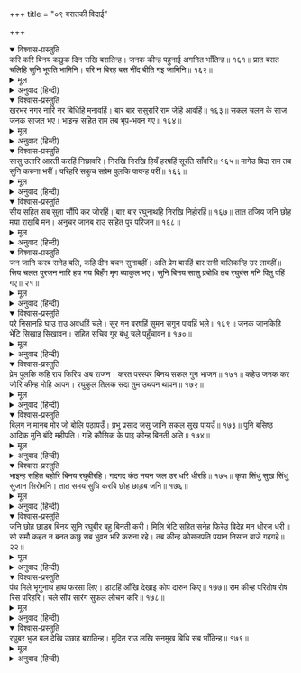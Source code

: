 +++
title = "०९ बरातकी विदाई"

+++


<details open><summary>विश्वास-प्रस्तुति</summary>
करि करि बिनय कछुक दिन राखि बरातिन्ह।  
जनक कीन्ह पहुनाई अगनित भाँतिन्ह॥ १६१॥  
प्रात बरात चलिहि सुनि भूपति भामिनि।  
परि न बिरह बस नींद बीति गइ जामिनि॥ १६२॥
</details>

<details><summary>मूल</summary>

करि करि बिनय कछुक दिन राखि बरातिन्ह।  
जनक कीन्ह पहुनाई अगनित भाँतिन्ह॥ १६१॥  
प्रात बरात चलिहि सुनि भूपति भामिनि।  
परि न बिरह बस नींद बीति गइ जामिनि॥ १६२॥
</details>

<details><summary>अनुवाद (हिन्दी)</summary>

महाराज जनकने विनती कर-करके कुछ दिन बरातियोंको रोककर रखा और उनकी असंख्य प्रकारसे पहुनाई की॥  १६१॥ महाराजकी रानियोंने जब सुना कि प्रातःकाल बरात चली जायगी, तब भावी वियोगकी चिन्तासे उन्हें नींद न पड़ी और सारी रात बीत गयी॥ १६२॥
</details>

<details open><summary>विश्वास-प्रस्तुति</summary>
खरभर नगर नारि नर बिधिहि मनावहिं।  
बार बार ससुरारि राम जेहि आवहिं॥ १६३॥  
सकल चलन के साज जनक साजत भए।  
भाइन्ह सहित राम तब भूप-भवन गए॥ १६४॥
</details>

<details><summary>मूल</summary>

खरभर नगर नारि नर बिधिहि मनावहिं।  
बार बार ससुरारि राम जेहि आवहिं॥ १६३॥  
सकल चलन के साज जनक साजत भए।  
भाइन्ह सहित राम तब भूप-भवन गए॥ १६४॥
</details>

<details><summary>अनुवाद (हिन्दी)</summary>

नगरमें खलबली मच गयी, समस्त स्त्री-पुरुष विधातासे यही मनाते थे कि श्रीरामचन्द्रजी बार-बार ससुराल आया करें॥ १६३॥ महाराज जनकने बरातके चलनेका सारा साज सजाया और फिर भाइयोंके सहित श्रीरामचन्द्रजी राजमहलमें गये॥ १६४॥
</details>

<details open><summary>विश्वास-प्रस्तुति</summary>
सासु उतारि आरती करहिं निछावरि।  
निरखि निरखि हियँ हरषहिं सूरति साँवरि॥ १६५॥  
मागेउ बिदा राम तब सुनि करुना भरीं।  
परिहरि सकुच सप्रेम पुलकि पायन्ह परीं॥ १६६॥
</details>

<details><summary>मूल</summary>

सासु उतारि आरती करहिं निछावरि।  
निरखि निरखि हियँ हरषहिं सूरति साँवरि॥ १६५॥  
मागेउ बिदा राम तब सुनि करुना भरीं।  
परिहरि सकुच सप्रेम पुलकि पायन्ह परीं॥ १६६॥
</details>

<details><summary>अनुवाद (हिन्दी)</summary>

सासुएँ आरती उतारकर निछावर करती हैं और उनकी साँवली मूर्तिको देख-देखकर हृदयमें आनन्दित होती हैं॥ १६५॥ तब श्रीरामचन्द्रजीने [उन सबसे] विदा माँगी। यह सुनकर वे सब करुणा (शोक)-से भर गयीं और संकोच छोड़कर प्रेमपूर्वक उनके चरणोंपर गिर गयीं॥ १६६॥
</details>

<details open><summary>विश्वास-प्रस्तुति</summary>
सीय सहित सब सुता सौंपि कर जोरहिं।  
बार बार रघुनाथहि निरखि निहोरहिं॥ १६७॥  
तात तजिय जनि छोह मया राखबि मन।  
अनुचर जानब राउ सहित पुर परिजन॥ १६८॥
</details>

<details><summary>मूल</summary>

सीय सहित सब सुता सौंपि कर जोरहिं।  
बार बार रघुनाथहि निरखि निहोरहिं॥ १६७॥  
तात तजिय जनि छोह मया राखबि मन।  
अनुचर जानब राउ सहित पुर परिजन॥ १६८॥
</details>

<details><summary>अनुवाद (हिन्दी)</summary>

वे जानकीजीके सहित सब पुत्रियोंको (अपने-अपने पतिको) सौंपकर हाथ जोड़ती हैं और बार-बार श्रीरामचन्द्रजीको निहारकर उनसे विनय करती हैं—॥ १६७॥ ‘हे तात! आप हमारे प्रति स्नेह न छोड़ियेगा। हृदयमें दया बनाये रखियेगा और पुर तथा पुरजनसहित महाराजको अपना अनुचर समझियेगा॥ १६८॥
</details>

<details open><summary>विश्वास-प्रस्तुति</summary>
जन जानि करब सनेह बलि, कहि दीन बचन सुनावहीं।  
अति प्रेम बारहिं बार रानी बालिकन्हि उर लावहीं॥  
सिय चलत पुरजन नारि हय गय बिहँग मृग ब्याकुल भए।  
सुनि बिनय सासु प्रबोधि तब रघुबंस मनि पितु पहिं गए॥ २१॥
</details>

<details><summary>मूल</summary>

जन जानि करब सनेह बलि, कहि दीन बचन सुनावहीं।  
अति प्रेम बारहिं बार रानी बालिकन्हि उर लावहीं॥  
सिय चलत पुरजन नारि हय गय बिहँग मृग ब्याकुल भए।  
सुनि बिनय सासु प्रबोधि तब रघुबंस मनि पितु पहिं गए॥ २१॥
</details>

<details><summary>अनुवाद (हिन्दी)</summary>

‘हम आपकी बलिहारी जाती हैं, आप अपना सेवक जानकर इनपर स्नेह रखियेगा’ यों कहकर रानियाँ दीन वचन सुनाती हैं और अत्यन्त प्रेमसे [चारों] बालिकाओंको बार-बार हृदयसे लगाती हैं। जानकीजीके चलनेपर नगरके पुरुष, स्त्रियाँ, घोड़े, हाथी, पक्षी और मृग—सभी व्याकुल हो गये। [इस प्रकार] सासुओंकी विनय सुनकर और उनको समझाकर श्रीरामचन्द्रजी पिताजीके पास गये॥ २१॥
</details>

<details open><summary>विश्वास-प्रस्तुति</summary>
परे निसानहि घाउ राउ अवधहिं चले।  
सुर गन बरषहिं सुमन सगुन पावहिं भले॥ १६९॥  
जनक जानकिहि भेटि सिखाइ सिखावन।  
सहित सचिव गुर बंधु चले पहुँचावन॥ १७०॥
</details>

<details><summary>मूल</summary>

परे निसानहि घाउ राउ अवधहिं चले।  
सुर गन बरषहिं सुमन सगुन पावहिं भले॥ १६९॥  
जनक जानकिहि भेटि सिखाइ सिखावन।  
सहित सचिव गुर बंधु चले पहुँचावन॥ १७०॥
</details>

<details><summary>अनुवाद (हिन्दी)</summary>

नगारोंपर चोट पड़ने लगी और महाराज दशरथ अयोध्याके लिये चल पड़े। देवगण फूल बरसाते हैं और अच्छे-अच्छे (शुभसूचक) सगुन होते हैं॥ १६९॥ जनकजीने जानकीजीसे मिलकर उन्हें शिक्षा दी और मन्त्री, गुरु तथा भाईके सहित उन्हें पहुँचाने चले॥ १७०॥
</details>

<details open><summary>विश्वास-प्रस्तुति</summary>
प्रेम पुलकि कहि राय फिरिय अब राजन।  
करत परस्पर बिनय सकल गुन भाजन॥ १७१॥  
कहेउ जनक कर जोरि कीन्ह मोहि आपन।  
रघुकुल तिलक सदा तुम उथपन थापन॥ १७२॥
</details>

<details><summary>मूल</summary>

प्रेम पुलकि कहि राय फिरिय अब राजन।  
करत परस्पर बिनय सकल गुन भाजन॥ १७१॥  
कहेउ जनक कर जोरि कीन्ह मोहि आपन।  
रघुकुल तिलक सदा तुम उथपन थापन॥ १७२॥
</details>

<details><summary>अनुवाद (हिन्दी)</summary>

महाराज दशरथने प्रेमसे पुलकित होकर कहा—‘राजन्! अब आप लौट जाइये।’ फिर समस्त गुणोंके पात्र दोनों महाराज परस्पर विनय करने लगे॥ १७१॥ महाराज जनकने हाथ जोड़कर कहा—‘आपने मुझे अपना लिया, हे रघुकुलतिलक! आप सदा ही उजड़ोंको बसानेवाले हैं’॥ १७२॥
</details>

<details open><summary>विश्वास-प्रस्तुति</summary>
बिलग न मानब मोर जो बोलि पठायउँ।  
प्रभु प्रसाद जसु जानि सकल सुख पायउँ॥ १७३॥  
पुनि बसिष्ठ आदिक मुनि बंदि महीपति।  
गहि कौसिक के पाइ कीन्ह बिनती अति॥ १७४॥
</details>

<details><summary>मूल</summary>

बिलग न मानब मोर जो बोलि पठायउँ।  
प्रभु प्रसाद जसु जानि सकल सुख पायउँ॥ १७३॥  
पुनि बसिष्ठ आदिक मुनि बंदि महीपति।  
गहि कौसिक के पाइ कीन्ह बिनती अति॥ १७४॥
</details>

<details><summary>अनुवाद (हिन्दी)</summary>

मैंने आपको बुला भेजा—‘मेरे इस व्यवहारसे बुरा न मानियेगा। प्रभु (आप)-की [ही] कृपासे आपका सुयश जानकर मैंने सब प्रकारका सुख पाया है’॥ १७३॥ फिर महाराजने वसिष्ठ आदि मुनियोंकी वन्दना करके श्रीविश्वामित्रजीके चरण पकड़कर अत्यन्त विनती की॥ १७४॥
</details>

<details open><summary>विश्वास-प्रस्तुति</summary>
भाइन्ह सहित बहोरि बिनय रघुबीरहि।  
गदगद कंठ नयन जल उर धरि धीरहि॥ १७५॥  
कृपा सिंधु सुख सिंधु सुजान सिरोमनि।  
तात समय सुधि करबि छोह छाड़ब जनि॥ १७६॥
</details>

<details><summary>मूल</summary>

भाइन्ह सहित बहोरि बिनय रघुबीरहि।  
गदगद कंठ नयन जल उर धरि धीरहि॥ १७५॥  
कृपा सिंधु सुख सिंधु सुजान सिरोमनि।  
तात समय सुधि करबि छोह छाड़ब जनि॥ १७६॥
</details>

<details><summary>अनुवाद (हिन्दी)</summary>

महाराज जनक फिर भाइयोंके साथ श्रीरामचन्द्रजीसे विनय करने लगे। आनन्दसे उनका कण्ठ भर आया, नेत्रोंमें जल उमड़ आया और हृदयमें धीरज धरकर कहने लगे, हे कृपासिन्धु, हे सुखसागर, हे सुजान-शिरोमणि, हे तात! समय-समयपर आप हमारी याद करते रहियेगा। [हमारे प्रति] स्नेह न त्यागियेगा’॥ १७५-१७६॥
</details>

<details open><summary>विश्वास-प्रस्तुति</summary>
जनि छोह छाड़ब बिनय सुनि रघुबीर बहु बिनती करी।  
मिलि भेटि सहित सनेह फिरेउ बिदेह मन धीरज धरी॥  
सो समौ कहत न बनत कछु सब भुवन भरि करुना रहे।  
तब कीन्ह कोसलपति पयान निसान बाजे गहगहे॥ २२॥
</details>

<details><summary>मूल</summary>

जनि छोह छाड़ब बिनय सुनि रघुबीर बहु बिनती करी।  
मिलि भेटि सहित सनेह फिरेउ बिदेह मन धीरज धरी॥  
सो समौ कहत न बनत कछु सब भुवन भरि करुना रहे।  
तब कीन्ह कोसलपति पयान निसान बाजे गहगहे॥ २२॥
</details>

<details><summary>अनुवाद (हिन्दी)</summary>

‘स्नेह न छोड़ियेगा’—इस विनयको सुनकर श्रीरामचन्द्रजीने बहुत विनती की और महाराज जनक [सबसे] प्रेमसहित मिल-भेंटकर तथा मनमें धीरज धारणकर लौट आये। उस अवसरके विषयमें कुछ कहते नहीं बनता; सम्पूर्ण लोक करुणा (शोक)-से भर गये। तब कोसलपति महाराज दशरथने प्रस्थान किया और आनन्दपूर्वक नगारे बजने लगे॥ २२॥
</details>

<details open><summary>विश्वास-प्रस्तुति</summary>
पंथ मिले भृगुनाथ हाथ फरसा लिए।  
डाटहिं आँखि देखाइ कोप दारुन किए॥ १७७॥  
राम कीन्ह परितोष रोष रिस परिहरि।  
चले सौंप सारंग सुफल लोचन करि॥ १७८॥
</details>

<details><summary>मूल</summary>

पंथ मिले भृगुनाथ हाथ फरसा लिए।  
डाटहिं आँखि देखाइ कोप दारुन किए॥ १७७॥  
राम कीन्ह परितोष रोष रिस परिहरि।  
चले सौंप सारंग सुफल लोचन करि॥ १७८॥
</details>

<details><summary>अनुवाद (हिन्दी)</summary>

मार्गमें भृगुनाथ (परशुरामजी) हाथमें फरसा लिये मिले। वे आँख दिखाकर तीव्र क्रोधकी मुद्रा धारण किये डाँटने लगे॥ १७७॥ किंतु श्रीरामचन्द्रजीने परशुरामजीको संतुष्ट किया और वे रोष एवं अमर्षको त्यागकर भगवान् को धनुष सौंप अपने नेत्रोंको सुफल करके चले गये॥ १७८॥
</details>

<details open><summary>विश्वास-प्रस्तुति</summary>
रघुबर भुज बल देखि उछाह बरातिन्ह।  
मुदित राउ लखि सनमुख बिधि सब भाँतिन्ह॥ १७९॥
</details>

<details><summary>मूल</summary>

रघुबर भुज बल देखि उछाह बरातिन्ह।  
मुदित राउ लखि सनमुख बिधि सब भाँतिन्ह॥ १७९॥
</details>

<details><summary>अनुवाद (हिन्दी)</summary>

श्रीरामचन्द्रजीके बाहुबलको देखकर बरातियोंको बड़ा हर्ष हुआ और विधाताको सब प्रकार सम्मुख अर्थात् अनुकूल जानकर महाराज दशरथ प्रसन्न हुए॥ १७९॥
</details>
